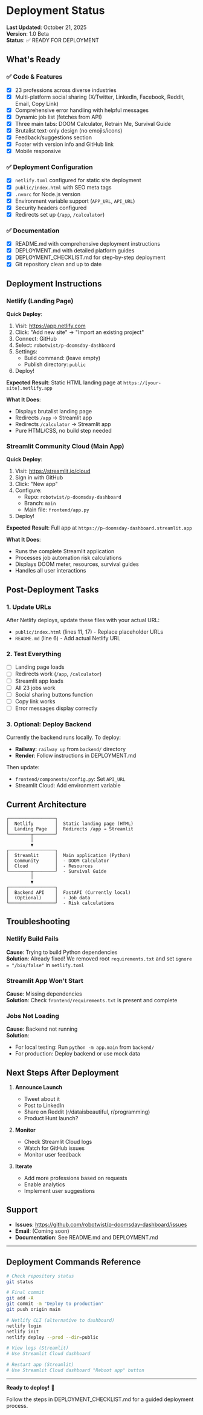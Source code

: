 # Deployment Status

**Last Updated**: October 21, 2025  
**Version**: 1.0 Beta  
**Status**: ✅ READY FOR DEPLOYMENT

## What's Ready

### ✅ Code & Features
- [x] 23 professions across diverse industries
- [x] Multi-platform social sharing (X/Twitter, LinkedIn, Facebook, Reddit, Email, Copy Link)
- [x] Comprehensive error handling with helpful messages
- [x] Dynamic job list (fetches from API)
- [x] Three main tabs: DOOM Calculator, Retrain Me, Survival Guide
- [x] Brutalist text-only design (no emojis/icons)
- [x] Feedback/suggestions section
- [x] Footer with version info and GitHub link
- [x] Mobile responsive

### ✅ Deployment Configuration
- [x] `netlify.toml` configured for static site deployment
- [x] `public/index.html` with SEO meta tags
- [x] `.nvmrc` for Node.js version
- [x] Environment variable support (`APP_URL`, `API_URL`)
- [x] Security headers configured
- [x] Redirects set up (`/app`, `/calculator`)

### ✅ Documentation
- [x] README.md with comprehensive deployment instructions
- [x] DEPLOYMENT.md with detailed platform guides
- [x] DEPLOYMENT_CHECKLIST.md for step-by-step deployment
- [x] Git repository clean and up to date

## Deployment Instructions

### Netlify (Landing Page)

**Quick Deploy**:
1. Visit: https://app.netlify.com
2. Click: "Add new site" → "Import an existing project"
3. Connect: GitHub
4. Select: `robotwist/p-doomsday-dashboard`
5. Settings:
   - Build command: (leave empty)
   - Publish directory: `public`
6. Deploy!

**Expected Result**: Static HTML landing page at `https://[your-site].netlify.app`

**What It Does**:
- Displays brutalist landing page
- Redirects `/app` → Streamlit app
- Redirects `/calculator` → Streamlit app
- Pure HTML/CSS, no build step needed

### Streamlit Community Cloud (Main App)

**Quick Deploy**:
1. Visit: https://streamlit.io/cloud
2. Sign in with GitHub
3. Click: "New app"
4. Configure:
   - Repo: `robotwist/p-doomsday-dashboard`
   - Branch: `main`
   - Main file: `frontend/app.py`
5. Deploy!

**Expected Result**: Full app at `https://p-doomsday-dashboard.streamlit.app`

**What It Does**:
- Runs the complete Streamlit application
- Processes job automation risk calculations
- Displays DOOM meter, resources, survival guides
- Handles all user interactions

## Post-Deployment Tasks

### 1. Update URLs
After Netlify deploys, update these files with your actual URL:
- `public/index.html` (lines 11, 17) - Replace placeholder URLs
- `README.md` (line 6) - Add actual Netlify URL

### 2. Test Everything
- [ ] Landing page loads
- [ ] Redirects work (`/app`, `/calculator`)
- [ ] Streamlit app loads
- [ ] All 23 jobs work
- [ ] Social sharing buttons function
- [ ] Copy link works
- [ ] Error messages display correctly

### 3. Optional: Deploy Backend
Currently the backend runs locally. To deploy:
- **Railway**: `railway up` from `backend/` directory
- **Render**: Follow instructions in DEPLOYMENT.md

Then update:
- `frontend/components/config.py`: Set `API_URL`
- Streamlit Cloud: Add environment variable

## Current Architecture

```
┌─────────────────┐
│  Netlify        │  Static landing page (HTML)
│  Landing Page   │  Redirects /app → Streamlit
└────────┬────────┘
         │
         ▼
┌─────────────────┐
│  Streamlit      │  Main application (Python)
│  Community      │  - DOOM Calculator
│  Cloud          │  - Resources
└────────┬────────┘  - Survival Guide
         │
         ▼
┌─────────────────┐
│  Backend API    │  FastAPI (Currently local)
│  (Optional)     │  - Job data
└─────────────────┘  - Risk calculations
```

## Troubleshooting

### Netlify Build Fails
**Cause**: Trying to build Python dependencies  
**Solution**: Already fixed! We removed root `requirements.txt` and set `ignore = "/bin/false"` in `netlify.toml`

### Streamlit App Won't Start
**Cause**: Missing dependencies  
**Solution**: Check `frontend/requirements.txt` is present and complete

### Jobs Not Loading
**Cause**: Backend not running  
**Solution**: 
- For local testing: Run `python -m app.main` from `backend/`
- For production: Deploy backend or use mock data

## Next Steps After Deployment

1. **Announce Launch**
   - Tweet about it
   - Post to LinkedIn
   - Share on Reddit (r/dataisbeautiful, r/programming)
   - Product Hunt launch?

2. **Monitor**
   - Check Streamlit Cloud logs
   - Watch for GitHub issues
   - Monitor user feedback

3. **Iterate**
   - Add more professions based on requests
   - Enable analytics
   - Implement user suggestions

## Support

- **Issues**: https://github.com/robotwist/p-doomsday-dashboard/issues
- **Email**: (Coming soon)
- **Documentation**: See README.md and DEPLOYMENT.md

---

## Deployment Commands Reference

```bash
# Check repository status
git status

# Final commit
git add -A
git commit -m "Deploy to production"
git push origin main

# Netlify CLI (alternative to dashboard)
netlify login
netlify init
netlify deploy --prod --dir=public

# View logs (Streamlit)
# Use Streamlit Cloud dashboard

# Restart app (Streamlit)
# Use Streamlit Cloud dashboard "Reboot app" button
```

---

**Ready to deploy!** 🚀

Follow the steps in DEPLOYMENT_CHECKLIST.md for a guided deployment process.

